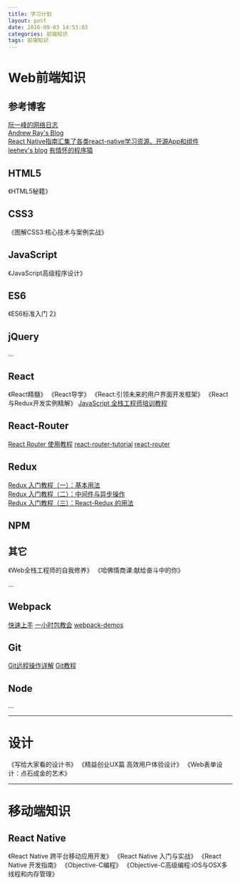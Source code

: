 ```yaml
---
title: 学习计划
layout: post
date: 2016-09-03 14:53:03
categories: 前端知识
tags: 前端知识
---
```


# Web前端知识

## 参考博客

[阮一峰的网络日志](http://www.ruanyifeng.com/blog/)  
[Andrew Ray's Blog](http://blog.andrewray.me/)  
[React Native指南汇集了各类react-native学习资源、开源App和组件](https://github.com/reactnativecn/react-native-guide)  
[leehey's blog](https://github.com/lcxfs1991/blog) 
[有情怀的程序猿](http://www.jianshu.com/users/4713cde8f222/latest_articles) 

## HTML5

《HTML5秘籍》

## CSS3

《图解CSS3:核心技术与案例实战》

## JavaScript

《JavaScript高级程序设计》

## ES6

《ES6标准入门 2》

## jQuery

...

## React

《React精髓》
《React导学》
《React:引领未来的用户界面开发框架》
《React与Redux开发实例精解》
[JavaScript 全栈工程师培训教程](http://www.ruanyifeng.com/blog/2016/11/javascript.html)

## React-Router

[React Router 使用教程](http://www.ruanyifeng.com/blog/2016/05/react_router.html) 
[react-router-tutorial](https://github.com/reactjs/react-router-tutorial/tree/master/lessons) 
[react-router](https://github.com/ReactTraining/react-router) 

## Redux

[Redux 入门教程（一）：基本用法](http://www.ruanyifeng.com/blog/2016/09/redux_tutorial_part_one_basic_usages.html)  
[Redux 入门教程（二）：中间件与异步操作](http://www.ruanyifeng.com/blog/2016/09/redux_tutorial_part_two_async_operations.html)  
[Redux 入门教程（三）：React-Redux 的用法](http://www.ruanyifeng.com/blog/2016/09/redux_tutorial_part_three_react-redux.html) 

## NPM

## 其它

《Web全栈工程师的自我修养》
《哈佛情商课:献给奋斗中的你》

...

## Webpack

[快速上手](http://webpack.github.io/docs/tutorials/getting-started/) 
[一小时包教会](http://www.cnblogs.com/vajoy/p/4650467.html) 
[webpack-demos](https://github.com/ruanyf/webpack-demos) 

## Git

[Git远程操作详解](http://www.ruanyifeng.com/blog/2014/06/git_remote.html) 
[Git教程](http://www.liaoxuefeng.com/wiki/0013739516305929606dd18361248578c67b8067c8c017b000/)

## Node

...

---

# 设计

《写给大家看的设计书》
《精益创业UX篇 高效用户体验设计》
《Web表单设计：点石成金的艺术》

---

# 移动端知识

## React Native

《React Native 跨平台移动应用开发》
《React Native 入门与实战》
《React Native 开发指南》
《Objective-C编程》
《Objective-C高级编程:iOS与OSX多线程和内存管理》